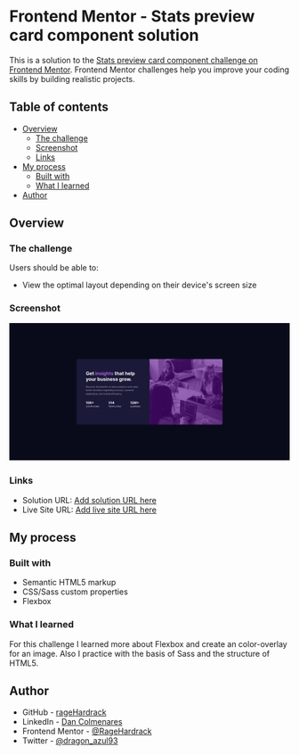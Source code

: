 # Frontend Mentor - Stats preview card component solution

This is a solution to the [Stats preview card component challenge on Frontend Mentor](https://www.frontendmentor.io/challenges/stats-preview-card-component-8JqbgoU62). Frontend Mentor challenges help you improve your coding skills by building realistic projects.

## Table of contents

- [Overview](#overview)
  - [The challenge](#the-challenge)
  - [Screenshot](#screenshot)
  - [Links](#links)
- [My process](#my-process)
  - [Built with](#built-with)
  - [What I learned](#what-i-learned)
- [Author](#author)

## Overview

### The challenge

Users should be able to:

- View the optimal layout depending on their device's screen size

### Screenshot

![The result](./screenshot.png)

### Links

- Solution URL: [Add solution URL here](https://your-solution-url.com)
- Live Site URL: [Add live site URL here](https://your-live-site-url.com)

## My process

### Built with

- Semantic HTML5 markup
- CSS/Sass custom properties
- Flexbox

### What I learned

For this challenge I learned more about Flexbox and create an color-overlay for an image. Also I practice with the basis of Sass and the structure of HTML5.

## Author

- GitHub - [rageHardrack](https://github.com/RageHardrack)
- LinkedIn - [Dan Colmenares](https://www.linkedin.com/in/dan-colmenares/)
- Frontend Mentor - [@RageHardrack](https://www.frontendmentor.io/profile/RageHardrack)
- Twitter - [@dragon_azul93](https://www.twitter.com/dragon_azul93)
